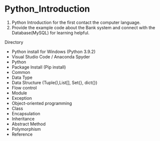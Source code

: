 #  Python_Introduction
1. Python Introduction for the first contact the computer language.
2. Provide the example code about the Bank system and connect with the Database(MySQL) for learning helpful.  






Directory
- Python install for Windows (Python 3.9.2)
- Visual Studio Code / Anaconda Spyder
- Python
- Package Install (Pip install) 
- Common
- Data Type 
- Data Structure (Tuple(),List[], Set{}, dict{})
- Flow control 
- Module
- Exception 
- Object-oriented programming
- Class 
- Encapsulation 
- Inheritance 
- Abstract Method 
- Polymorphism 
- Reference
